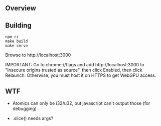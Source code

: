 ## Overview


## Building

```
npm ci
make build
make serve
```

Browse to http://localhost:3000

IMPORTANT: Go to chrome://flags and add http://localhost:3000 to "Insecure
origins trusted as source", then click Enabled, then click Relaunch.  Otherwise, you must
host it on HTTPS to get WebGPU access.


## WTF

* Atomics can only be i32/u32, but javascript can't output those (for debugging)

* .slice() needs args?
